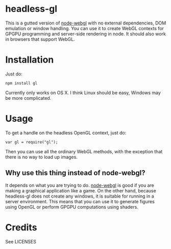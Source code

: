 headless-gl
===========
This is a gutted version of [node-webgl](https://github.com/mikeseven/node-webgl) with no external dependencies, DOM emulation or window handling.  You can use it to create WebGL contexts for GPGPU programming and server-side rendering in node.  It should also work in browsers that support WebGL.


Installation
============
Just do:

    npm install gl
    
Currently only works on OS X.  I think Linux should be easy, Windows may be more complicated.

Usage
=====
To get a handle on the headless OpenGL context, just do:

    var gl = require("gl");

Then you can use all the ordinary WebGL methods, with the exception that there is no way to load up images.



Why use this thing instead of node-webgl?
-----------------------------------------
It depends on what you are trying to do.  [node-webgl](https://github.com/mikeseven/node-webgl) is good if you are making a graphical application like a game.  On the other hand, because headless-gl does not create any windows, it is suitable for running in a server environment.  This means that you can use it to generate figures using OpenGL or perform GPGPU computations using shaders.

Credits
=======
See LICENSES
